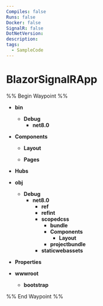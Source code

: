 ```yaml
---
Compiles: false
Runs: false
Docker: false
SignalR: false
DotNetVersion: 
description: 
tags:
  - SampleCode
---
```



# BlazorSignalRApp

%% Begin Waypoint %%
- **bin**
	- **Debug**
		- **net8.0**
- **Components**
	- **Layout**

	- **Pages**

- **Hubs**

- **obj**
	- **Debug**
		- **net8.0**
			- **ref**
			- **refint**
			- **scopedcss**
				- **bundle**
				- **Components**
					- **Layout**
				- **projectbundle**
			- **staticwebassets**
- **Properties**

- **wwwroot**
	- **bootstrap**


%% End Waypoint %%
 